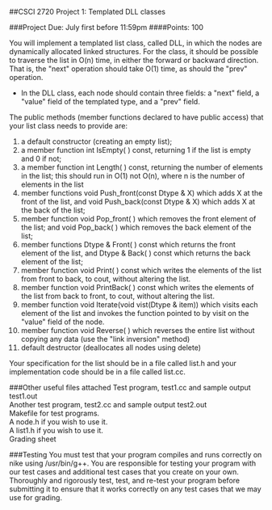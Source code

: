 ##CSCI 2720 Project 1: Templated DLL classes

###Project Due: July first before 11:59pm
####Points: 100

You will implement a templated list class, called DLL, in which the nodes are dynamically allocated linked structures. For the class, it should be possible to traverse the list in O(n) time, in either the forward or backward direction. That is, the "next" operation should take O(1) time, as should the "prev" operation. 
* In the DLL class, each node should contain three fields: a "next" field, a "value" field of the templated type, and a "prev" field. 

The public methods (member functions declared to have public access) that your list class needs to provide are: 

1. a default constructor (creating an empty list); 
2. a member function int IsEmpty( ) const, returning 1 if the list is empty and 0 if not; 
3. a member function int Length( ) const, returning the number of elements in the list; this should run in O(1) not O(n), where n is the number of elements in the list
4. member functions void Push_front(const Dtype & X) which adds X at the front of the list, and void Push_back(const Dtype & X) which adds X at the back of the list; 
5. member function void Pop_front( ) which removes the front element of the list; and void Pop_back( ) which removes the back element of the list; 
6. member functions Dtype & Front( ) const which returns the front element of the list, and Dtype & Back( ) const which returns the back element of the list; 
7. member function void Print( ) const which writes the elements of the list from front to back, to cout, without altering the list. 
8. member function void PrintBack( ) const which writes the elements of the list from back to front, to cout, without altering the list. 
9. member function void Iterate(void vist(Dtype & item)) which visits each element of the list and invokes the function pointed to by visit on the "value" field of the node. 
10. member function void Reverse( ) which reverses the entire list without copying any data (use the "link inversion" method) 
11. default destructor (deallocates all nodes using delete) 

Your specification for the list should be in a file called list.h and your implementation code should be in a file called list.cc. 

###Other useful files attached 
Test program, test1.cc and sample output test1.out  
Another test program, test2.cc and sample output test2.out  
Makefile for test programs.  
A node.h if you wish to use it.  
A list1.h if you wish to use it.  
Grading sheet

###Testing
You must test that your program compiles and runs correctly on nike using /usr/bin/g++.  You are responsible for testing your program with our test cases and additional test cases that you create on your own.  Thoroughly and rigorously test, test, and re-test your program before submitting it to ensure that it works correctly on any test cases that we may use for grading.
